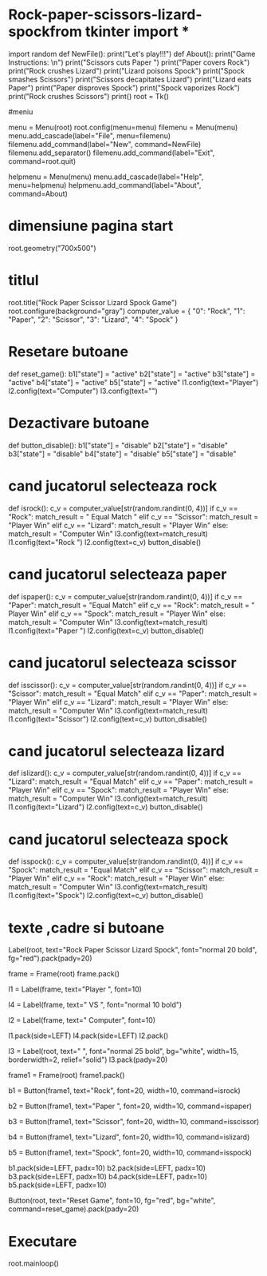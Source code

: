 # Rock-paper-scissors-lizard-spockfrom tkinter import *
import random
def NewFile():
    print("Let's play!!!")
def About():
    print("Game Instructions: \n")
    print("Scissors cuts Paper ")
    print("Paper covers Rock")
    print("Rock crushes Lizard")
    print("Lizard poisons Spock")
    print("Spock smashes Scissors")
    print("Scissors decapitates Lizard")
    print("Lizard eats Paper")
    print("Paper disproves Spock")
    print("Spock vaporizes Rock")
    print("Rock crushes Scissors")
    print()
root = Tk()

#meniu

menu = Menu(root)
root.config(menu=menu)
filemenu = Menu(menu)
menu.add_cascade(label="File", menu=filemenu)
filemenu.add_command(label="New", command=NewFile)
filemenu.add_separator()
filemenu.add_command(label="Exit", command=root.quit)

helpmenu = Menu(menu)
menu.add_cascade(label="Help", menu=helpmenu)
helpmenu.add_command(label="About", command=About)

# dimensiune pagina start
root.geometry("700x500")

# titlul
root.title("Rock Paper Scissor Lizard Spock Game")
root.configure(background="gray")
computer_value = {
    "0": "Rock",
    "1": "Paper",
    "2": "Scissor",
    "3": "Lizard",
    "4": "Spock"
}


# Resetare butoane
def reset_game():
    b1["state"] = "active"
    b2["state"] = "active"
    b3["state"] = "active"
    b4["state"] = "active"
    b5["state"] = "active"
    l1.config(text="Player")
    l2.config(text="Computer")
    l3.config(text="")


# Dezactivare butoane
def button_disable():
    b1["state"] = "disable"
    b2["state"] = "disable"
    b3["state"] = "disable"
    b4["state"] = "disable"
    b5["state"] = "disable"
    


# cand jucatorul selecteaza rock
def isrock():
    c_v = computer_value[str(random.randint(0, 4))]
    if c_v == "Rock":
        match_result = " Equal Match "
    elif c_v == "Scissor":
        match_result = "Player Win"
    elif c_v == "Lizard":
        match_result = "Player Win"
    else:
        match_result = "Computer Win"
    l3.config(text=match_result)
    l1.config(text="Rock ")
    l2.config(text=c_v)
    button_disable()


# cand jucatorul selecteaza paper
def ispaper():
    c_v = computer_value[str(random.randint(0, 4))]
    if c_v == "Paper":
        match_result = "Equal Match"
    elif c_v == "Rock":
        match_result = " Player Win"
    elif c_v == "Spock":
        match_result = "Player Win"
    else:
        match_result = "Computer Win"
    l3.config(text=match_result)
    l1.config(text="Paper ")
    l2.config(text=c_v)
    button_disable()


# cand jucatorul selecteaza scissor
def isscissor():
    c_v = computer_value[str(random.randint(0, 4))]
    if c_v == "Scissor":
        match_result = "Equal Match"
    elif c_v == "Paper":
        match_result = "Player Win"
    elif c_v == "Lizard":
        match_result = "Player Win"
    else:
        match_result = "Computer Win"
    l3.config(text=match_result)
    l1.config(text="Scissor")
    l2.config(text=c_v)
    button_disable()


# cand jucatorul selecteaza lizard
def islizard():
    c_v = computer_value[str(random.randint(0, 4))]
    if c_v == "Lizard":
        match_result = "Equal Match"
    elif c_v == "Paper":
        match_result = "Player Win"
    elif c_v == "Spock":
        match_result = "Player Win"
    else:
        match_result = "Computer Win"
    l3.config(text=match_result)
    l1.config(text="Lizard")
    l2.config(text=c_v)
    button_disable()


# cand jucatorul selecteaza spock
def isspock():
    c_v = computer_value[str(random.randint(0, 4))]
    if c_v == "Spock":
        match_result = "Equal Match"
    elif c_v == "Scissor":
        match_result = "Player Win"
    elif c_v == "Rock":
        match_result = "Player Win"
    else:
        match_result = "Computer Win"
    l3.config(text=match_result)
    l1.config(text="Spock")
    l2.config(text=c_v)
    button_disable()

# texte ,cadre si butoane
Label(root, text="Rock Paper Scissor Lizard Spock", font="normal 20 bold", fg="red").pack(pady=20)

frame = Frame(root)
frame.pack()

l1 = Label(frame, text="Player     ", font=10)

l4 = Label(frame, text="   VS   ", font="normal 10 bold")

l2 = Label(frame, text="     Computer", font=10)

l1.pack(side=LEFT)
l4.pack(side=LEFT)
l2.pack()

l3 = Label(root, text=" ", font="normal 25 bold", bg="white", width=15, borderwidth=2, relief="solid")
l3.pack(pady=20)

frame1 = Frame(root)
frame1.pack()

b1 = Button(frame1, text="Rock", font=20, width=10, command=isrock)

b2 = Button(frame1, text="Paper ", font=20, width=10, command=ispaper)

b3 = Button(frame1, text="Scissor", font=20, width=10, command=isscissor)

b4 = Button(frame1, text="Lizard", font=20, width=10, command=islizard)

b5 = Button(frame1, text="Spock", font=20, width=10, command=isspock)

b1.pack(side=LEFT, padx=10)
b2.pack(side=LEFT, padx=10)
b3.pack(side=LEFT, padx=10)
b4.pack(side=LEFT, padx=10)
b5.pack(side=LEFT, padx=10)

Button(root, text="Reset Game", font=10, fg="red", bg="white", command=reset_game).pack(pady=20)

# Executare
root.mainloop()
